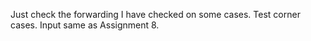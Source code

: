 Just check the forwarding I have checked on some cases. 
Test corner cases.
Input same as Assignment 8.
